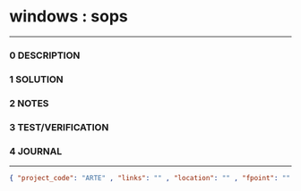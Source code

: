 # windows : sops
--------------------------------
### 0 DESCRIPTION


### 1 SOLUTION


### 2 NOTES


### 3 TEST/VERIFICATION


### 4 JOURNAL



--------------------------------
```json
{ "project_code": "ARTE" , "links": "" , "location": "" , "fpoint": "" }
```
